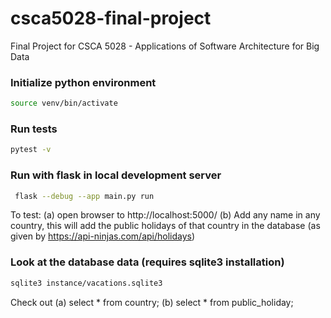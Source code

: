 # csca5028-final-project
Final Project for CSCA 5028 - Applications of Software Architecture for Big Data

### Initialize python environment
```bash
source venv/bin/activate
```

### Run tests
```bash
pytest -v
```

### Run with flask in local development server
```bash
 flask --debug --app main.py run
```
To test:
(a) open browser to http://localhost:5000/
(b) Add any name in any country, this will add the public holidays of that country in the database (as given by https://api-ninjas.com/api/holidays)

### Look at the database data (requires sqlite3 installation)
```bash
sqlite3 instance/vacations.sqlite3
```
Check out
(a) select * from country;
(b) select * from public_holiday;

